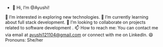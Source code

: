 - 👋 Hi, I’m @Ayushi!

👀 I’m interested in exploring new technologies.
🌱 I’m currently learning about full stack development.
💞️ I’m looking to collaborate on projects related to software development .
📫 How to reach me: You can contact me via email at ayushi121104@gmail.com or connect with me on LinkedIn.
😄 Pronouns: She/her

<!---
Ayushi121104/Ayushi121104 is a ✨ special ✨ repository because its `README.md` (this file) appears on your GitHub profile.
You can click the Preview link to take a look at your changes.
--->

